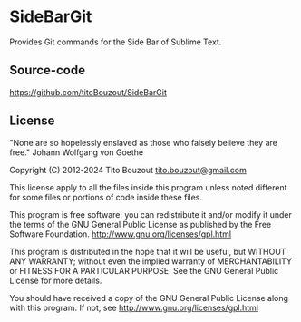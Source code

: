 # SideBarGit

Provides Git commands for the Side Bar of Sublime Text.

## Source-code

https://github.com/titoBouzout/SideBarGit

## License

"None are so hopelessly enslaved as those who falsely believe they are free."
Johann Wolfgang von Goethe

Copyright (C) 2012-2024 Tito Bouzout <tito.bouzout@gmail.com>

This license apply to all the files inside this program unless noted different
for some files or portions of code inside these files.

This program is free software: you can redistribute it and/or modify it under
the terms of the GNU General Public License as published by the Free Software
Foundation. http://www.gnu.org/licenses/gpl.html

This program is distributed in the hope that it will be useful, but WITHOUT ANY
WARRANTY; without even the implied warranty of MERCHANTABILITY or FITNESS FOR A
PARTICULAR PURPOSE. See the GNU General Public License for more details.

You should have received a copy of the GNU General Public License along with
this program. If not, see http://www.gnu.org/licenses/gpl.html
